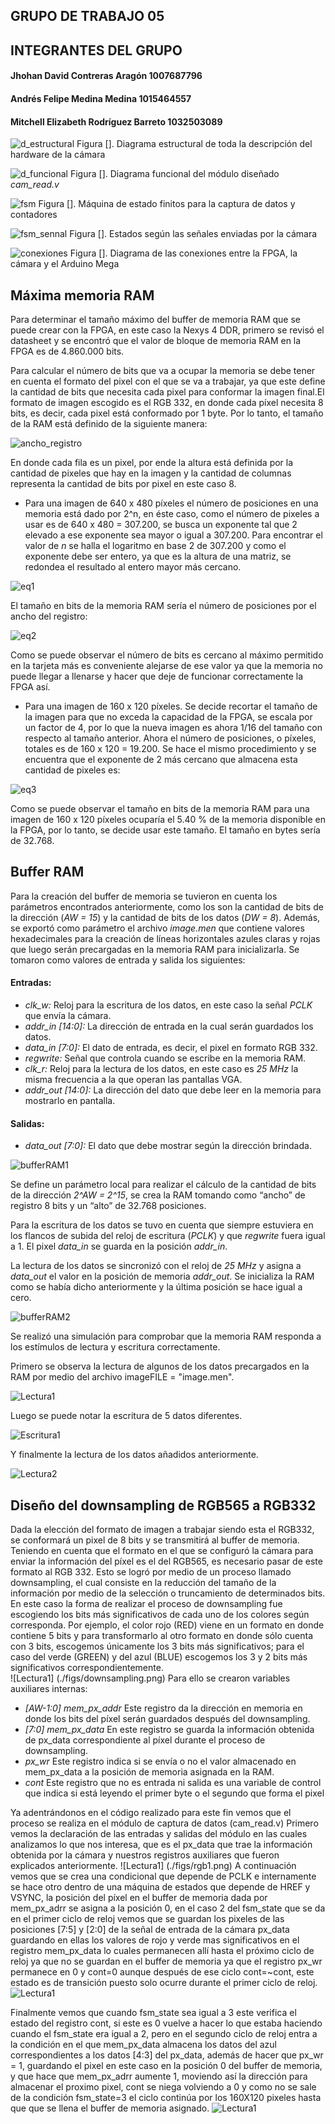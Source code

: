 ## GRUPO DE TRABAJO 05

## INTEGRANTES DEL GRUPO
#### Jhohan David Contreras Aragón		1007687796
#### Andrés Felipe Medina Medina 		1015464557
#### Mitchell Elizabeth Rodríguez Barreto	1032503089

![d_estructural](./figs/Diagrama_estructural_todo.png)
Figura []. Diagrama estructural de toda la descripción del hardware de la cámara

![d_funcional](./figs/Diagrama_funcional.png)
Figura []. Diagrama funcional del módulo diseñado *cam_read.v*

![fsm](./figs/fsm_state.png)
Figura []. Máquina de estado finitos para la captura de datos y contadores

![fsm_sennal](./figs/sennal_estados.png)
Figura []. Estados según las señales enviadas por la cámara


![conexiones](./figs/Diagconexiones.png)
Figura []. Diagrama de las conexiones entre la FPGA, la cámara y el Arduino Mega

## Máxima memoria RAM

Para determinar el tamaño máximo del buffer de memoria RAM que se puede crear con la FPGA, en este caso la Nexys 4 DDR, primero se revisó el datasheet y se encontró que el valor de bloque de memoria RAM en la FPGA es de 4.860.000 bits.


Para calcular el número de bits que va a ocupar la memoria se debe tener en cuenta el formato del pixel con el que se va a trabajar, ya que este define la cantidad de bits que necesita cada pixel para conformar la imagen final.El formato de imagen escogido es el RGB 332, en donde cada píxel necesita 8 bits, es decir, cada pixel está conformado por 1 byte. Por lo tanto, el tamaño de la RAM está definido de la siguiente manera:


![ancho_registro](./figs/Ancho_registro.PNG)


En donde cada fila es un pixel, por ende la altura está definida por la cantidad de pixeles que hay en la imagen y la cantidad de columnas representa la cantidad de bits por pixel en este caso 8.
* Para una imagen de 640 x 480 píxeles el número de posiciones en una memoria está dado por 2^n, en éste caso, como el número de pixeles a usar es de 640 x 480 = 307.200, se busca un exponente tal que 2 elevado a ese exponente sea mayor o igual a 307.200. Para encontrar el valor de _n_ se halla el logaritmo en base 2 de 307.200 y como el exponente debe ser entero, ya que es la altura de una matriz, se redondea el resultado al entero mayor más cercano.

![eq1](./figs/eq1.png)

El tamaño en bits de la memoria RAM sería el número de posiciones por el ancho del registro:

![eq2](./figs/eq2.png)

Como se puede observar el número de bits es cercano al máximo permitido en la tarjeta más es conveniente alejarse de ese valor ya que la memoria no puede llegar a llenarse y hacer que deje de funcionar correctamente la FPGA así.

* Para una imagen de 160 x 120 píxeles.
Se decide recortar el tamaño de la imagen para que no exceda la capacidad de la FPGA, se escala por un factor de 4, por lo que la nueva imagen es ahora 1/16 del tamaño con respecto al tamaño anterior. Ahora el número de posiciones, o píxeles, totales es de 160 x 120 = 19.200. Se hace el mismo procedimiento y se encuentra que el exponente de 2 más cercano que almacena esta cantidad de pixeles es:

![eq3](./figs/eq3.png)


Como se puede observar el tamaño en bits de la memoria RAM para una imagen de 160 x 120 píxeles ocuparía el 5.40 % de la memoria disponible en la FPGA, por lo tanto, se decide usar este tamaño. El tamaño en bytes sería de 32.768.

## Buffer RAM

Para la creación del buffer de memoria se tuvieron en cuenta los parámetros encontrados anteriormente, como los son la cantidad de bits de la dirección (*AW = 15*) y la cantidad de bits de los datos (*DW = 8*). Además, se exportó como parámetro el archivo *image.men* que contiene valores hexadecimales para la creación de líneas horizontales azules claras y rojas que luego serán precargadas en la memoria RAM para inicializarla. Se tomaron como valores de entrada y salida los siguientes:

#### Entradas:
* *clk_w:* Reloj para la escritura de los datos, en este caso la señal *PCLK* que envía la cámara.
* *addr_in [14:0]:* La dirección de entrada en la cual serán guardados los datos.
* *data_in [7:0]:* El dato de entrada, es decir, el pixel en formato RGB 332.
* *regwrite:* Señal que controla cuando se escribe en la memoria RAM.
* *clk_r:* Reloj para la lectura de los datos, en este caso es *25 MHz* la misma frecuencia a la que operan las pantallas VGA.
* *addr_out [14:0]:* La dirección del dato que debe leer en la memoria para mostrarlo en pantalla.

#### Salidas:
* *data_out [7:0]:* El dato que debe mostrar según la dirección brindada.


![bufferRAM1](./figs/bufferRAM1.jpg)

Se define un parámetro local para realizar el cálculo de la cantidad de bits de la dirección *2^AW = 2^15*, se crea la RAM tomando como “ancho” de registro 8 bits y un “alto” de 32.768 posiciones.

Para la escritura de los datos se tuvo en cuenta que siempre estuviera en los flancos de subida del reloj de escritura (*PCLK*) y que *regwrite* fuera igual a 1. El pixel *data_in* se guarda en la posición *addr_in*.

La lectura de los datos se sincronizó con el reloj de *25 MHz* y asigna a *data_out* el valor en la posición de memoria *addr_out*. Se inicializa la RAM como se había dicho anteriormente y la última posición se hace igual a cero.


![bufferRAM2](./figs/bufferRAM2.jpg)

Se realizó una simulación para comprobar que la memoria RAM responda a los estímulos de lectura y escritura correctamente.

Primero se observa la lectura de algunos de los datos precargados en la RAM por medio del archivo imageFILE = "image.men".

![Lectura1](./figs/lecturaUno.jpg)

Luego se puede notar la escritura de 5 datos diferentes.

![Escritura1](./figs/escrituraUno.jpg)

Y finalmente la lectura de los datos añadidos anteriormente.

![Lectura2](./figs/lecturaDos.jpg)

## Diseño del downsampling de RGB565 a RGB332
Dada la elección del formato de imagen a trabajar siendo esta el RGB332, se conformará un pixel de 8 bits y se transmitirá al buffer de memoria. Teniendo en cuenta que el formato en el que se configuró la cámara para enviar la información del píxel es el del RGB565, es necesario  pasar de este formato al  RGB 332. Esto se logró por medio de un proceso llamado downsampling, el cual consiste en la reducción del tamaño de la información por medio de la selección o truncamiento de determinados bits. En este caso la forma de realizar el proceso de downsampling fue escogiendo los bits más significativos de cada uno de los colores según corresponda. Por ejemplo, el color rojo (RED) viene en un formato en donde contiene 5 bits y para transformarlo al otro formato en donde sólo cuenta con 3 bits, escogemos únicamente los 3 bits más significativos; para el caso del verde (GREEN) y del azul (BLUE) escogemos los 3 y 2 bits más significativos correspondientemente.  
![Lectura1]
(./figs/downsampling.png)
Para ello se crearon variables auxiliares internas:
* *[AW-1:0] mem_px_addr* Este registro da la dirección en memoria en donde los bits del píxel  serán guardados después del downsampling. 
* *[7:0] mem_px_data*  En este registro se guarda la información obtenida de px_data correspondiente al píxel durante el proceso de downsampling.
* *px_wr* Este registro indica si se envía o no el valor almacenado en mem_px_data a la posición de memoria asignada en la RAM.
* *cont* Este registro que no es entrada ni salida es una variable de control que indica si está leyendo el primer byte o el segundo que forma el pixel

Ya adentrándonos en el código realizado para este fin vemos que el proceso se realiza en el módulo de captura de datos (cam_read.v) 
Primero vemos la declaración de las entradas y salidas del módulo en las cuales analizamos lo que nos interesa, que es el px_data que trae la información obtenida por la cámara y nuestros registros auxiliares que fueron explicados anteriormente.
![Lectura1]
(./figs/rgb1.png)
A continuación vemos que se crea una condicional que depende de PCLK  e internamente se hace otro dentro de una máquina de estados que depende de HREF y VSYNC, la posición del píxel en el buffer de memoria dada por mem_px_adrr se asigna a la posición 0, en el caso 2 del fsm_state que se da en el primer ciclo de reloj vemos que se guardan los pixeles de las posiciones [7:5] y [2:0] de la señal de entrada de la cámara px_data guardando en ellas los valores de rojo y verde mas significativos en el registro mem_px_data lo cuales permanecen allí hasta el próximo ciclo de reloj ya que no se guardan en el buffer de memoria ya que el registro px_wr permanece en 0 y cont=0 aunque después de ese ciclo cont=~cont, este estado es de transición puesto solo ocurre durante el primer ciclo de reloj.
![Lectura1](./figs/rgb2.png)

Finalmente vemos que cuando fsm_state sea igual a 3 este verifica el estado del registro cont, si este es 0 vuelve a hacer lo que estaba haciendo cuando el fsm_state era igual a 2, pero en el segundo ciclo de reloj entra a la condición en el que mem_px_data almacena los datos del azul correspondientes a los datos [4:3] del px_data, además de hacer que px_wr = 1, guardando el pixel en este caso en la posición 0 del buffer de memoria, y que hace que  mem_px_adrr aumente 1, moviendo así la dirección para almacenar el proximo pixel, cont se niega volviendo a 0 y como no se sale de la condición fsm_state=3 el ciclo continúa por los 160X120 pixeles hasta que que se llena el buffer de memoria asignado.
![Lectura1](./figs/rgb3.png)

